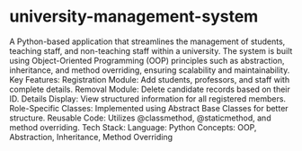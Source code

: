 # university-management-system
A Python-based application that streamlines the management of students, teaching staff, and non-teaching staff within a university. The system is built using Object-Oriented Programming (OOP) principles such as abstraction, inheritance, and method overriding, ensuring scalability and maintainability.
Key Features:
Registration Module: Add students, professors, and staff with complete details.
Removal Module: Delete candidate records based on their ID.
Details Display: View structured information for all registered members.
Role-Specific Classes: Implemented using Abstract Base Classes for better structure.
Reusable Code: Utilizes @classmethod, @staticmethod, and method overriding.
Tech Stack:
Language: Python
Concepts: OOP, Abstraction, Inheritance, Method Overriding
